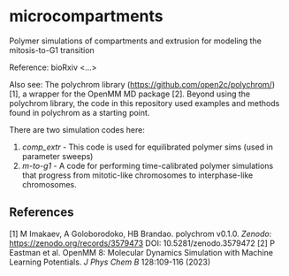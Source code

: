 # microcompartments
Polymer simulations of compartments and extrusion for modeling the mitosis-to-G1 transition

Reference: bioRxiv <...>

Also see: The polychrom library (https://github.com/open2c/polychrom/) [1], a wrapper for the 
OpenMM MD package [2]. Beyond using the polychrom library, the code in this repository used 
examples and methods found in polychrom as a starting point.

There are two simulation codes here:
1) *comp_extr* - This code is used for equilibrated polymer sims (used in parameter sweeps)
2) *m-to-g1* - A code for performing time-calibrated polymer simulations that progress from
   mitotic-like chromosomes to interphase-like chromosomes.

## References
[1] M Imakaev, A Goloborodoko, HB Brandao. polychrom v0.1.0. *Zenodo*: https://zenodo.org/records/3579473 DOI: 10.5281/zenodo.3579472
[2] P Eastman et al. OpenMM 8: Molecular Dynamics Simulation with Machine Learning Potentials. *J Phys Chem B* 128:109-116 (2023)
